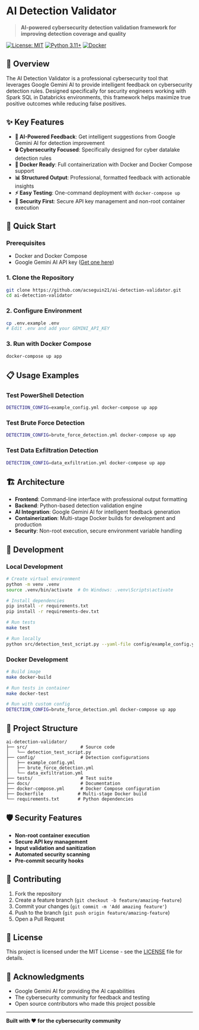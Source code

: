 # AI Detection Validator

> **AI-powered cybersecurity detection validation framework for improving detection coverage and quality**

[![License: MIT](https://img.shields.io/badge/License-MIT-yellow.svg)](https://opensource.org/licenses/MIT)
[![Python 3.11+](https://img.shields.io/badge/python-3.11+-blue.svg)](https://www.python.org/downloads/)
[![Docker](https://img.shields.io/badge/docker-%230db7ed.svg?logo=docker&logoColor=white)](https://www.docker.com/)

## 🎯 **Overview**

The AI Detection Validator is a professional cybersecurity tool that leverages Google Gemini AI to provide intelligent feedback on cybersecurity detection rules. Designed specifically for security engineers working with Spark SQL in Databricks environments, this framework helps maximize true positive outcomes while reducing false positives.

## ✨ **Key Features**

- **🤖 AI-Powered Feedback**: Get intelligent suggestions from Google Gemini AI for detection improvement
- **🔒 Cybersecurity Focused**: Specifically designed for cyber datalake detection rules
- **🐳 Docker Ready**: Full containerization with Docker and Docker Compose support
- **📊 Structured Output**: Professional, formatted feedback with actionable insights
- **⚡ Easy Testing**: One-command deployment with `docker-compose up`
- **🔐 Security First**: Secure API key management and non-root container execution

## 🚀 **Quick Start**

### **Prerequisites**
- Docker and Docker Compose
- Google Gemini AI API key ([Get one here](https://makersuite.google.com/app/apikey))

### **1. Clone the Repository**
```bash
git clone https://github.com/acseguin21/ai-detection-validator.git
cd ai-detection-validator
```

### **2. Configure Environment**
```bash
cp .env.example .env
# Edit .env and add your GEMINI_API_KEY
```

### **3. Run with Docker Compose**
```bash
docker-compose up app
```

## 📋 **Usage Examples**

### **Test PowerShell Detection**
```bash
DETECTION_CONFIG=example_config.yml docker-compose up app
```

### **Test Brute Force Detection**
```bash
DETECTION_CONFIG=brute_force_detection.yml docker-compose up app
```

### **Test Data Exfiltration Detection**
```bash
DETECTION_CONFIG=data_exfiltration.yml docker-compose up app
```

## 🏗️ **Architecture**

- **Frontend**: Command-line interface with professional output formatting
- **Backend**: Python-based detection validation engine
- **AI Integration**: Google Gemini AI for intelligent feedback generation
- **Containerization**: Multi-stage Docker builds for development and production
- **Security**: Non-root execution, secure environment variable handling

## 🔧 **Development**

### **Local Development**
```bash
# Create virtual environment
python -m venv .venv
source .venv/bin/activate  # On Windows: .venv\Scripts\activate

# Install dependencies
pip install -r requirements.txt
pip install -r requirements-dev.txt

# Run tests
make test

# Run locally
python src/detection_test_script.py --yaml-file config/example_config.yml --api-key YOUR_API_KEY
```

### **Docker Development**
```bash
# Build image
make docker-build

# Run tests in container
make docker-test

# Run with custom config
DETECTION_CONFIG=brute_force_detection.yml docker-compose up app
```

## 📁 **Project Structure**

```
ai-detection-validator/
├── src/                    # Source code
│   └── detection_test_script.py
├── config/                 # Detection configurations
│   ├── example_config.yml
│   ├── brute_force_detection.yml
│   └── data_exfiltration.yml
├── tests/                  # Test suite
├── docs/                   # Documentation
├── docker-compose.yml      # Docker Compose configuration
├── Dockerfile             # Multi-stage Docker build
└── requirements.txt       # Python dependencies
```

## 🛡️ **Security Features**

- **Non-root container execution**
- **Secure API key management**
- **Input validation and sanitization**
- **Automated security scanning**
- **Pre-commit security hooks**

## 🤝 **Contributing**

1. Fork the repository
2. Create a feature branch (`git checkout -b feature/amazing-feature`)
3. Commit your changes (`git commit -m 'Add amazing feature'`)
4. Push to the branch (`git push origin feature/amazing-feature`)
5. Open a Pull Request

## 📄 **License**

This project is licensed under the MIT License - see the [LICENSE](LICENSE) file for details.

## 🙏 **Acknowledgments**

- Google Gemini AI for providing the AI capabilities
- The cybersecurity community for feedback and testing
- Open source contributors who made this project possible

---

**Built with ❤️ for the cybersecurity community**
